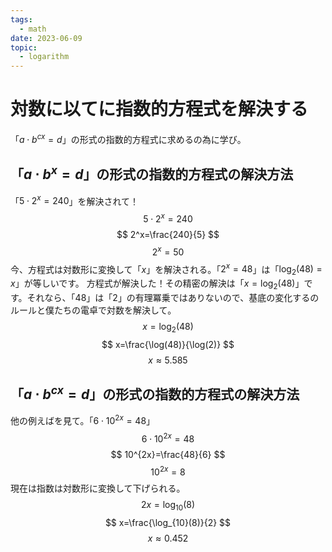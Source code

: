 ```yaml
---
tags:
  - math
date: 2023-06-09
topic:
  - logarithm
---
```


# 対数に以てに指数的方程式を解決する

「$a \cdot b^{cx}=d$」の形式の指数的方程式に求めるの為に学び。

## 「$a \cdot b^x=d$」の形式の指数的方程式の解決方法

「$5 \cdot 2^x=240$」を解決されて！
$$
5 \cdot 2^x=240
$$
$$
2^x=\frac{240}{5}
$$
$$
2^x=50
$$
今、方程式は対数形に変換して「$x$」を解決される。「$2^x=48$」は「$\log_{2}(48)=x$」が等しいです。
方程式が解決した！その精密の解決は「$x=\log_{2}(48)$」です。それなら、「$48$」は「$2$」の有理冪乗ではありないので、基底の変化するのルールと僕たちの電卓で対数を解決して。
$$
x=\log_{2}(48)
$$
$$
x=\frac{\log(48)}{\log(2)}
$$
$$
x\approx5.585
$$

## 「$a \cdot b^{cx}=d$」の形式の指数的方程式の解決方法

他の例えばを見て。「$6\cdot10^{2x}=48$」
$$
6\cdot10^{2x}=48
$$
$$
10^{2x}=\frac{48}{6}
$$
$$
10^{2x}=8
$$
現在は指数は対数形に変換して下げられる。
$$
2x=\log_{10}(8)
$$
$$
x=\frac{\log_{10}(8)}{2}
$$
$$
x\approx0.452
$$
